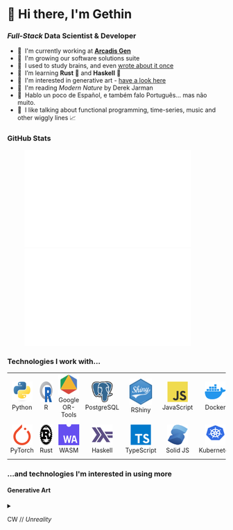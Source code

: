 # :wave: Hi there, I'm Gethin

### _Full-Stack_ Data Scientist & Developer

- :office: &nbsp;I'm currently working at **[Arcadis Gen]**
- :seedling: &nbsp;I'm growing our software solutions suite
- :brain: &nbsp;I used to study brains, and even [wrote about it once](https://www.nature.com/articles/s41598-019-51928-w)
- :hatching_chick: &nbsp;I’m learning **Rust** :crab: and **Haskell** :purple_heart:
- :art: &nbsp;I'm interested in generative art - [have a look here](#generative-art)
- :book: &nbsp;I'm reading _Modern Nature_ by Derek Jarman
- :parrot: &nbsp;Hablo un poco de Español, e também falo Português... mas não muito.
- :speech_balloon: &nbsp;I like talking about functional programming, time-series, music and other wiggly lines :chart_with_upwards_trend:

<h3>GitHub Stats</h3>

<figure>
    <div>
        <img height=auto width="384" alt="Top Langs" src="https://raw.githubusercontent.com/grddavies/github-stats-transparent/output/generated/languages.svg"></img>
        <img width="384" height=auto src="https://raw.githubusercontent.com/grddavies/github-stats-transparent/output/generated/overview.svg" alt="grddavies' github stats"></img>
    </div>
</figure>

### Technologies I work with...

<table>
  <tr>
    <td align="center" width="96">
      <a href="https://github.com/grddavies/c4zero">
        <img src="img/icons/python-original.svg" width="48" height="48" alt="Python" />
      </a>
      <br>Python
    </td>
    <td align="center" width="96">
      <a href="https://github.com/grddavies/rtern">
        <img src="img/icons/r.svg" width="48" height="48" alt="R" />
      </a>
      <br>&nbsp;&nbsp;R&nbsp;&nbsp;
    </td>
    <td align="center" width="96">
      <a href="#tech-1">
        <img src="img/icons/orLogo.png" width="48" height="48" alt="Google OR-Tools" />
      </a>
      <br>Google OR-Tools
    </td>
    <td align="center" width="96">
      <a href="#tech-1" >
        <img src="img/icons/PostgreSQL_logo.3colors.svg" width="48" height="48" alt="PostgreSQL" />
      </a>
      <br>PostgreSQL
    </td>
    <td align="center" width="96">
      <a href="https://github.com/grddavies/shinycalculator">
        <img src="img/icons/rshiny.png" width="auto" height="60" alt="RShiny" />
      </a>
      <br>RShiny
    </td>
    <td align="center" width="96">
      <a href="https://github.com/grddavies/dingbats">
        <img src="img/icons/javascript-original.svg" width="48" height="48" alt="JavaScript" />
      </a>
      <br>JavaScript
    </td>
    <!-- <td align="center" width="96">
      <a href="#tech-1">
        <img src="./img/icons/bootstrap-5-1.svg" width="48" height="48" alt="Bootstrap" />
      </a>
      <br>Bootstrap
    </td> -->
    <td align="center" width="96"> 
      <a href="#tech-1" >
        <img src="img/icons/docker-mono.svg" width="48" height="48" alt="Docker" />
      </a>
      <br>Docker
    </td>
    <td align="center" width="96">
      <a href="#tech-1">
        <img src="img/icons/git-icon.svg" width="48" height="48" alt="Git" />
      </a>
      <br>Git
    </td>
  </tr>
  <tr>
    <td align="center" width="96">
      <a href="https://github.com/grddavies/c4zero">
        <img src="img/icons/pytorch.svg" width="48" height="48" alt="Golang" />
      </a>
      <br>PyTorch
    </td>
    <td align="center"  width="96">
      <a href="https://github.com/grddavies/moji">
        <img src="img/icons/rust.svg" width="48" height="48" alt="Rust" />
      </a>
      <br>Rust
    </td>
    <td align="center"  width="96">
      <a href="#tech-2">
        <img src="img/icons/wasm-logo.svg" width="48" height="48" alt="WASM" />
      </a>
      <br>WASM
    </td>
    <td align="center"  width="96">
      <a href="https://github.com/grddavies/euler">
        <img src="img/icons/haskell.svg" width="48" height="48" alt="Haskell" />
      </a>
      <br>Haskell
    </td>
    <td align="center" width="96">
      <a href="https://github.com/grddavies/xo-solid">
        <img src="img/icons/typescript-original.svg" width="48" height="48" alt="TypeScript" />
      </a>
      <br>TypeScript
    </td>
    <td align="center" width="96">
      <a href="https://github.com/grddavies/connect-4-solid" >
        <img src="img/icons/solidjs.svg" width="48" height="48" alt="Solid JS" />
      </a>
      <br>Solid JS
    </td>
    <td align="center" width="96">
      <a href="#tech-2" >
        <img src="https://raw.githubusercontent.com/cncf/artwork/master/projects/kubernetes/icon/color/kubernetes-icon-color.svg" width="48" height="48" alt="Kubernetes" />
      </a>
      <br>Kubernetes
    </td>
    <td align="center"  width="96">
      <a href="https://www.instagram.com/reel/CYUSfDZq1Wt/">
        <img src="img/icons/abletonlive.svg" width="48" height="48" alt="Ableton Live" />
      </a>
      <br>Ableton Live
    </td>
  </tr>
</table>

### ...and technologies I'm interested in using more

#### Generative Art
 
<details>
  <summary> 

  CW // _Unreality_

  </summary>

<figure>
  <div align="center">
    <img src="img/anim/citygan1.gif" alt="Animation of shifting cityscapes generated by StyleGAN (1/3)"></img>
    <img src="img/anim/citygan2.gif" alt="Animation of shifting cityscapes generated by StyleGAN (2/3)"></img>
    <img src="img/anim/citygan3.gif" alt="Animation of shifting cityscapes generated by StyleGAN (3/3)"></img>
    <figcaption>Surreal cityscapes generated using styleGAN. Network trained on aerial photographs scraped from Flickr. Animations generated by circilar interpolation of the constant layer input, and through the latent space.</figcaption>
  </div>
</figure>

<figure>
  <div align="center">
    <img src="img/anim/dwign.gif" alt="Animation of special effect ceramic glaze textures"></img>
    <figcaption>Special effect glaze textures using styleGAN2. Network trained on photographs of ceramic glazes (DWIGn dataset). Animations generated by circilar interpolation of the constant layer input, and through the latent space.</figcaption>
  </div>
</figure>

<figure align="center">
  <img width="384" src="img/anim/dwignXffhq1.gif" alt="Animation of faces blended with ceramic glaze textures (1/2)"></img>
  <img width="384" src="img/anim/dwignXffhq2.gif" alt="Animation of faces blended with ceramic glaze textures (2/2)"></img>
  <figcaption>Blended networks. Network produced by splicing layers from a network trained on the FFHQ (faces) dataset, and my own DWIGn (ceramic glazes) dataset. Low resolution layers are from the FFHQ network, retaining some facial features. Textures and colours are generated in higher resolution layers from the DWIGn dataset. Animations generated by circilar interpolation of the constant layer input, and through the latent space.</figcaption>
</figure>

</details>

<!-- links -->

[arcadis gen]: https://ArcadisGen.com "Arcadis Gen Home"
[linkedin]: https://www.linkedin.com/in/grddavies "Gethin Davies LinkedIn"

